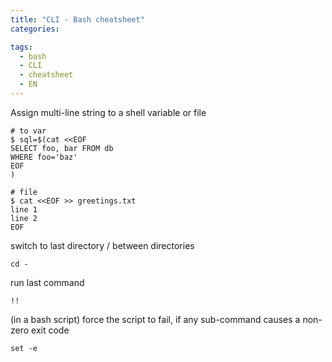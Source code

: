 ```yaml
---
title: "CLI - Bash cheatsheet"
categories:

tags:
  - bash
  - CLI
  - cheatsheet
  - EN
---
```



Assign multi-line string to a shell variable or file

```
# to var
$ sql=$(cat <<EOF
SELECT foo, bar FROM db
WHERE foo='baz'
EOF
)

# file
$ cat <<EOF >> greetings.txt
line 1
line 2
EOF

```

switch to last directory / between directories

```
cd -
```

run last command

```
!!
```

\(in a bash script\) force the script to fail, if any sub-command causes a non-zero exit code

```
set -e
```




